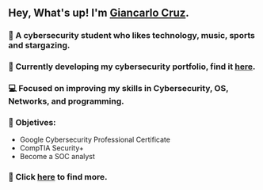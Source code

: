 ## Hey, What's up! I'm [Giancarlo Cruz](https://www.linkedin.com/in/giancarlocruzh).

### 🔭 A cybersecurity student who likes technology, music, sports and stargazing. 
### 🔐 Currently developing my cybersecurity portfolio, find it [here](https://github.com/giankcruz/cybersecportfolio).
### 💻 Focused on improving my skills in Cybersecurity, OS, Networks, and programming. 
### 🎯 Objetives:
* Google Cybersecurity Professional Certificate
* CompTIA Security+
* Become a SOC analyst
### 🤝 Click [here](https://linktr.ee/gnkcruz) to find more.
<!--
**giankcruz/giankcruz** is a ✨ _special_ ✨ repository because its `README.md` (this file) appears on your GitHub profile.

Here are some ideas to get you started:

- 🔭 I’m currently working on ...
- 🌱 I’m currently learning ...
- 👯 I’m looking to collaborate on ...
- 🤔 I’m looking for help with ...
- 💬 Ask me about ...
- 📫 How to reach me: ...
- 😄 Pronouns: ...
- ⚡ Fun fact: ...
-->
